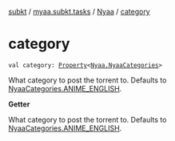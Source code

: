 [subkt](../../index.md) / [myaa.subkt.tasks](../index.md) / [Nyaa](index.md) / [category](./category.md)

# category

`val category: `[`Property`](https://docs.gradle.org/current/javadoc/org/gradle/api/provider/Property.html)`<`[`Nyaa.NyaaCategories`](-nyaa-categories/index.md)`>`

What category to post the torrent to.
Defaults to [NyaaCategories.ANIME_ENGLISH](-nyaa-categories/-a-n-i-m-e_-e-n-g-l-i-s-h.md).

**Getter**

What category to post the torrent to.
Defaults to [NyaaCategories.ANIME_ENGLISH](-nyaa-categories/-a-n-i-m-e_-e-n-g-l-i-s-h.md).

